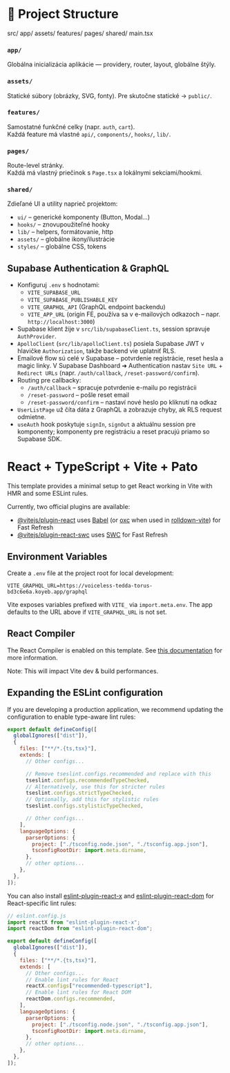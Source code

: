 # 📁 Project Structure

src/
app/
assets/
features/
pages/
shared/
main.tsx

### `app/`

Globálna inicializácia aplikácie — providery, router, layout, globálne štýly.

### `assets/`

Statické súbory (obrázky, SVG, fonty). Pre skutočne statické → `public/`.

### `features/`

Samostatné funkčné celky (napr. `auth`, `cart`).  
Každá feature má vlastné `api/`, `components/`, `hooks/`, `lib/`.

### `pages/`

Route-level stránky.  
Každá má vlastný priečinok s `Page.tsx` a lokálnymi sekciami/hookmi.

### `shared/`

Zdieľané UI a utility naprieč projektom:

- `ui/` – generické komponenty (Button, Modal…)
- `hooks/` – znovupoužiteľné hooky
- `lib/` – helpers, formátovanie, http
- `assets/` – globálne ikony/ilustrácie
- `styles/` – globálne CSS, tokens


## Supabase Authentication & GraphQL

- Konfiguruj `.env` s hodnotami:
  - `VITE_SUPABASE_URL`
  - `VITE_SUPABASE_PUBLISHABLE_KEY`
  - `VITE_GRAPHQL_API` (GraphQL endpoint backendu)
  - `VITE_APP_URL` (origin FE, používa sa v e-mailových odkazoch – napr. `http://localhost:3000`)
- Supabase klient žije v `src/lib/supabaseClient.ts`, session spravuje `AuthProvider`.
- `ApolloClient` (`src/lib/apolloClient.ts`) posiela Supabase JWT v hlavičke `Authorization`, takže backend vie uplatniť RLS.
- Emailové flow sú celé v Supabase – potvrdenie registrácie, reset hesla a magic linky. V Supabase Dashboard ➜ Authentication nastav `Site URL` + `Redirect URLs` (napr. `/auth/callback`, `/reset-password/confirm`).
- Routing pre callbacky:
  - `/auth/callback` – spracuje potvrdenie e-mailu po registrácii
  - `/reset-password` – pošle reset email
  - `/reset-password/confirm` – nastaví nové heslo po kliknutí na odkaz
- `UserListPage` už číta dáta z GraphQL a zobrazuje chyby, ak RLS request odmietne.
- `useAuth` hook poskytuje `signIn`, `signOut` a aktuálnu session pre komponenty; komponenty pre registráciu a reset pracujú priamo so Supabase SDK.

# React + TypeScript + Vite + Pato

This template provides a minimal setup to get React working in Vite with HMR and some ESLint rules.

Currently, two official plugins are available:

- [@vitejs/plugin-react](https://github.com/vitejs/vite-plugin-react/blob/main/packages/plugin-react) uses [Babel](https://babeljs.io/) (or [oxc](https://oxc.rs) when used in [rolldown-vite](https://vite.dev/guide/rolldown)) for Fast Refresh
- [@vitejs/plugin-react-swc](https://github.com/vitejs/vite-plugin-react/blob/main/packages/plugin-react-swc) uses [SWC](https://swc.rs/) for Fast Refresh

## Environment Variables

Create a `.env` file at the project root for local development:

```
VITE_GRAPHQL_URL=https://voiceless-tedda-torus-bd3c6e6a.koyeb.app/graphql
```

Vite exposes variables prefixed with `VITE_` via `import.meta.env`. The app defaults to the URL above if `VITE_GRAPHQL_URL` is not set.

## React Compiler

The React Compiler is enabled on this template. See [this documentation](https://react.dev/learn/react-compiler) for more information.

Note: This will impact Vite dev & build performances.

## Expanding the ESLint configuration

If you are developing a production application, we recommend updating the configuration to enable type-aware lint rules:

```js
export default defineConfig([
  globalIgnores(["dist"]),
  {
    files: ["**/*.{ts,tsx}"],
    extends: [
      // Other configs...

      // Remove tseslint.configs.recommended and replace with this
      tseslint.configs.recommendedTypeChecked,
      // Alternatively, use this for stricter rules
      tseslint.configs.strictTypeChecked,
      // Optionally, add this for stylistic rules
      tseslint.configs.stylisticTypeChecked,

      // Other configs...
    ],
    languageOptions: {
      parserOptions: {
        project: ["./tsconfig.node.json", "./tsconfig.app.json"],
        tsconfigRootDir: import.meta.dirname,
      },
      // other options...
    },
  },
]);
```

You can also install [eslint-plugin-react-x](https://github.com/Rel1cx/eslint-react/tree/main/packages/plugins/eslint-plugin-react-x) and [eslint-plugin-react-dom](https://github.com/Rel1cx/eslint-react/tree/main/packages/plugins/eslint-plugin-react-dom) for React-specific lint rules:

```js
// eslint.config.js
import reactX from "eslint-plugin-react-x";
import reactDom from "eslint-plugin-react-dom";

export default defineConfig([
  globalIgnores(["dist"]),
  {
    files: ["**/*.{ts,tsx}"],
    extends: [
      // Other configs...
      // Enable lint rules for React
      reactX.configs["recommended-typescript"],
      // Enable lint rules for React DOM
      reactDom.configs.recommended,
    ],
    languageOptions: {
      parserOptions: {
        project: ["./tsconfig.node.json", "./tsconfig.app.json"],
        tsconfigRootDir: import.meta.dirname,
      },
      // other options...
    },
  },
]);
```
